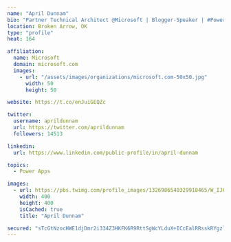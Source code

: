 ```yaml
---
name: "April Dunnam"
bio: "Partner Technical Architect @Microsoft | Blogger-Speaker | #PowerApps, #PowerAutomate, #Office365, #SharePoint | #WIT | #Karaoke Queen"
location: Broken Arrow, OK
type: "profile"
heat: 164

affiliation:
  name: Microsoft
  domain: microsoft.com
  images:
    - url: "/assets/images/organizations/microsoft.com-50x50.jpg"
      width: 50
      height: 50

website: https://t.co/enJuiGEQZc

twitter:
  username: aprildunnam
  url: https://twitter.com/aprildunnam
  followers: 14513

linkedin:
  url: https://www.linkedin.com/public-profile/in/april-dunnam

topics:
  - Power Apps

images:
  - url: https://pbs.twimg.com/profile_images/1326986540329918465/W_IJ6Ih2_400x400.jpg
    width: 400
    height: 400
    isCached: true
    title: "April Dunnam"

secured: "sTcGtNzocHWE1djDmr2i334Z3HKFK6R9RttSgWcYLduX+ICcEalRRsskRYgzlGe12p/LdzxTJpv96DXwt1C9WFacAL5kVt7Gk5rF6RzwZzCQgTQyV0aD+X82MRhifj4ZTTEAAfN5b2uv7RC5Vr5Ii8ogOsFiinSR1Z/wJ1xry36B/3MR0LKOs841ecKzdN93+Th7sLv4yYxt9MLBrVX612FArcKe1fav/9JrKh0c8r18lktYdl0k4TR3Hf+0uorOxBK8/ARElP7mxaP/sOmRbQVOH0GaM2b4HAzuvZ7n0oQn9dWAQAPEfIRd+Cd6u7dJlWYX3RmKZvWWN6DR1T3jJmtJGqT8dRIo9VaMmzXOvf2/m37WiiXLYExMlQsk9bnI6yDzvK6dnMjH0kYZiADnEALO/63dEcYiKFZKte/abJo=;+nJX9cV+SCOw7MIN1S/3Bw=="
---
```


